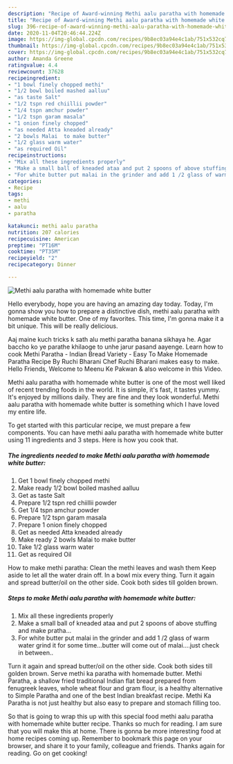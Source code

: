 ```yaml
---
description: "Recipe of Award-winning Methi aalu paratha with homemade white butter"
title: "Recipe of Award-winning Methi aalu paratha with homemade white butter"
slug: 396-recipe-of-award-winning-methi-aalu-paratha-with-homemade-white-butter
date: 2020-11-04T20:46:44.224Z
image: https://img-global.cpcdn.com/recipes/9b8ec03a94e4c1ab/751x532cq70/methi-aalu-paratha-with-homemade-white-butter-recipe-main-photo.jpg
thumbnail: https://img-global.cpcdn.com/recipes/9b8ec03a94e4c1ab/751x532cq70/methi-aalu-paratha-with-homemade-white-butter-recipe-main-photo.jpg
cover: https://img-global.cpcdn.com/recipes/9b8ec03a94e4c1ab/751x532cq70/methi-aalu-paratha-with-homemade-white-butter-recipe-main-photo.jpg
author: Amanda Greene
ratingvalue: 4.4
reviewcount: 37628
recipeingredient:
- "1 bowl finely chopped methi"
- "1/2 bowl boiled mashed aalluu"
- "as taste Salt"
- "1/2 tspn red chiillii powder"
- "1/4 tspn amchur powder"
- "1/2 tspn garam masala"
- "1 onion finely chopped"
- "as needed Atta kneaded already"
- "2 bowls Malai  to make butter"
- "1/2 glass warm water"
- "as required Oil"
recipeinstructions:
- "Mix all these ingredients properly"
- "Make a small ball of kneaded ataa and put 2 spoons of above stuffing and make pratha..."
- "For white butter put malai in the grinder and add 1 /2 glass of warm water grind it for some time...butter will come out of malai....just check in between.."
categories:
- Recipe
tags:
- methi
- aalu
- paratha

katakunci: methi aalu paratha 
nutrition: 207 calories
recipecuisine: American
preptime: "PT16M"
cooktime: "PT35M"
recipeyield: "2"
recipecategory: Dinner

---
```



![Methi aalu paratha with homemade white butter](https://img-global.cpcdn.com/recipes/9b8ec03a94e4c1ab/751x532cq70/methi-aalu-paratha-with-homemade-white-butter-recipe-main-photo.jpg)

Hello everybody, hope you are having an amazing day today. Today, I'm gonna show you how to prepare a distinctive dish, methi aalu paratha with homemade white butter. One of my favorites. This time, I'm gonna make it a bit unique. This will be really delicious.

Aaj maine kuch tricks k sath alu methi paratha banana sikhaya he. Agar baccho ko ye parathe khilaoge to unhe jarur pasand aayenge. Learn how to cook Methi Paratha - Indian Bread Variety - Easy To Make Homemade Paratha Recipe By Ruchi Bharani Chef Ruchi Bharani makes easy to make. Hello Friends, Welcome to Meenu Ke Pakwan &amp; also welcome in this Video.

Methi aalu paratha with homemade white butter is one of the most well liked of recent trending foods in the world. It is simple, it's fast, it tastes yummy. It's enjoyed by millions daily. They are fine and they look wonderful. Methi aalu paratha with homemade white butter is something which I have loved my entire life.


To get started with this particular recipe, we must prepare a few components. You can have methi aalu paratha with homemade white butter using 11 ingredients and 3 steps. Here is how you cook that.

<!--inarticleads1-->

##### The ingredients needed to make Methi aalu paratha with homemade white butter:

1. Get 1 bowl finely chopped methi
1. Make ready 1/2 bowl boiled mashed aalluu
1. Get as taste Salt
1. Prepare 1/2 tspn red chiillii powder
1. Get 1/4 tspn amchur powder
1. Prepare 1/2 tspn garam masala
1. Prepare 1 onion finely chopped
1. Get as needed Atta kneaded already
1. Make ready 2 bowls Malai  to make butter
1. Take 1/2 glass warm water
1. Get as required Oil


How to make methi paratha: Clean the methi leaves and wash them Keep aside to let all the water drain off. In a bowl mix every thing. Turn it again and spread butter/oil on the other side. Cook both sides till golden brown. 

<!--inarticleads2-->

##### Steps to make Methi aalu paratha with homemade white butter:

1. Mix all these ingredients properly
1. Make a small ball of kneaded ataa and put 2 spoons of above stuffing and make pratha...
1. For white butter put malai in the grinder and add 1 /2 glass of warm water grind it for some time...butter will come out of malai....just check in between..


Turn it again and spread butter/oil on the other side. Cook both sides till golden brown. Serve methi ka paratha with homemade butter. Methi Paratha, a shallow fried traditional Indian flat bread prepared from fenugreek leaves, whole wheat flour and gram flour, is a healthy alternative to Simple Paratha and one of the best Indian breakfast recipe. Methi Ka Paratha is not just healthy but also easy to prepare and stomach filling too. 

So that is going to wrap this up with this special food methi aalu paratha with homemade white butter recipe. Thanks so much for reading. I am sure that you will make this at home. There is gonna be more interesting food at home recipes coming up. Remember to bookmark this page on your browser, and share it to your family, colleague and friends. Thanks again for reading. Go on get cooking!
